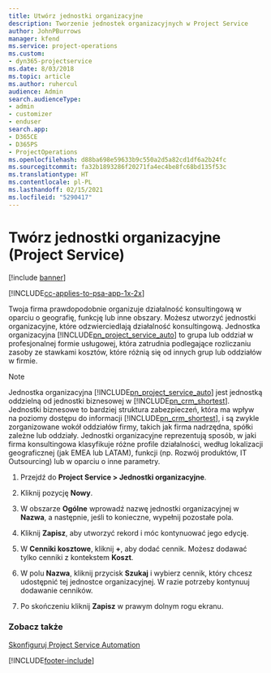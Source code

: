 ```yaml
---
title: Utwórz jednostki organizacyjne
description: Tworzenie jednostek organizacyjnych w Project Service
author: JohnPBurrows
manager: kfend
ms.service: project-operations
ms.custom:
- dyn365-projectservice
ms.date: 8/03/2018
ms.topic: article
ms.author: ruhercul
audience: Admin
search.audienceType:
- admin
- customizer
- enduser
search.app:
- D365CE
- D365PS
- ProjectOperations
ms.openlocfilehash: d88ba698e59633b9c550a2d5a82cd1df6a2b24fc
ms.sourcegitcommit: fa32b1893286f20271fa4ec4be8fc68bd135f53c
ms.translationtype: HT
ms.contentlocale: pl-PL
ms.lasthandoff: 02/15/2021
ms.locfileid: "5290417"
---
```

# <a name="create-organizational-units-project-service"></a>Twórz jednostki organizacyjne (Project Service)

[!include [banner](../includes/psa-now-project-operations.md)]

[!INCLUDE[cc-applies-to-psa-app-1x-2x](../includes/cc-applies-to-psa-app-1x-2x.md)]

Twoja firma prawdopodobnie organizuje działalność konsultingową w oparciu o geografię, funkcję lub inne obszary. Możesz utworzyć jednostki organizacyjne, które odzwierciedlają działalność konsultingową. Jednostka organizacyjna [!INCLUDE[pn_project_service_auto](../includes/pn-project-service-auto.md)] to grupa lub oddział w profesjonalnej formie usługowej, która zatrudnia podlegające rozliczaniu zasoby ze stawkami kosztów, które różnią się od innych grup lub oddziałów w firmie.  
  
> [!NOTE]
>  Jednostka organizacyjna [!INCLUDE[pn_project_service_auto](../includes/pn-project-service-auto.md)] jest jednostką oddzielną od jednostki biznesowej w [!INCLUDE[pn_crm_shortest](../includes/pn-crm-shortest.md)]. Jednostki biznesowe to bardziej struktura zabezpieczeń, która ma wpływ na poziomy dostępu do informacji [!INCLUDE[pn_crm_shortest](../includes/pn-crm-shortest.md)], i są zwykle zorganizowane wokół oddziałów firmy, takich jak firma nadrzędna, spółki zależne lub oddziały. Jednostki organizacyjne reprezentują sposób, w jaki firma konsultingowa klasyfikuje różne profile działalności, według lokalizacji geograficznej (jak EMEA lub LATAM), funkcji (np. Rozwój produktów, IT Outsourcing) lub w oparciu o inne parametry.  
  
1.  Przejdź do **Project Service > Jednostki organizacyjne**.  
  
2.  Kliknij pozycję **Nowy**.  
  
3.  W obszarze **Ogólne** wprowadź nazwę jednostki organizacyjnej w **Nazwa**, a następnie, jeśli to konieczne, wypełnij pozostałe pola.  
  
4.  Kliknij **Zapisz**, aby utworzyć rekord i móc kontynuować jego edycję.  
  
5.  W **Cenniki kosztowe**, kliknij **+**, aby dodać cennik. Możesz dodawać tylko cenniki z kontekstem **Koszt**.  
  
6.  W polu **Nazwa**, kliknij przycisk **Szukaj** i wybierz cennik, który chcesz udostępnić tej jednostce organizacyjnej. W razie potrzeby kontynuuj dodawanie cenników.  
  
7.  Po skończeniu kliknij **Zapisz** w prawym dolnym rogu ekranu.  
  
### <a name="see-also"></a>Zobacz także  
 [Skonfiguruj Project Service Automation](../psa/configure.md)


[!INCLUDE[footer-include](../includes/footer-banner.md)]